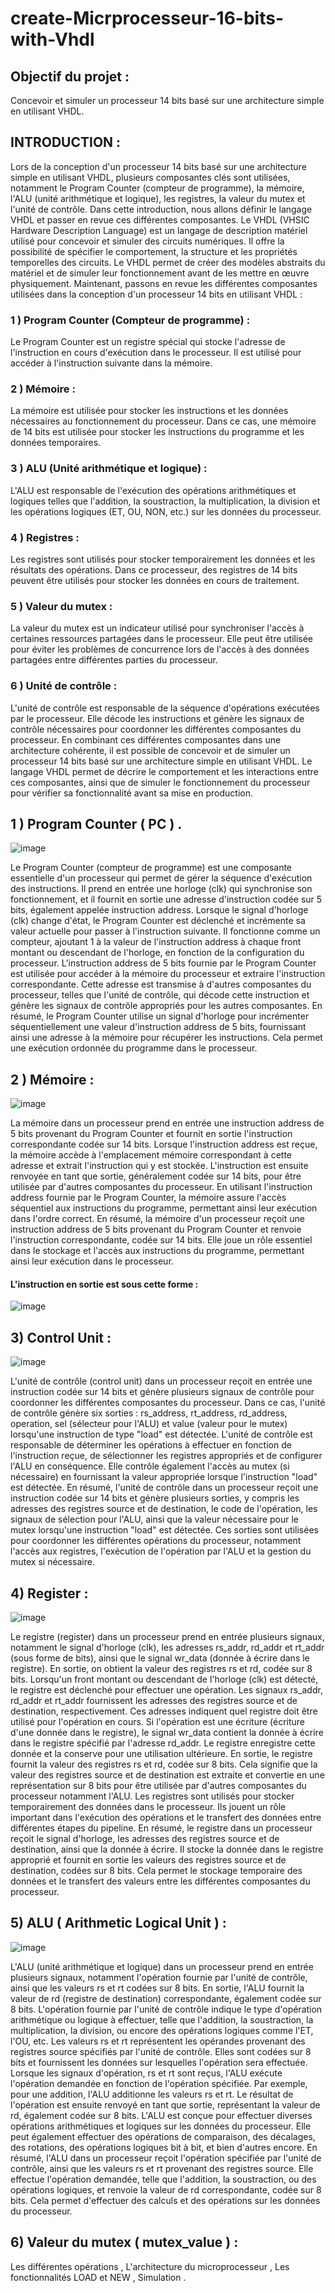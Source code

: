 # create-Micrprocesseur-16-bits-with-Vhdl
## Objectif du projet :
Concevoir et simuler un processeur 14 bits basé sur une architecture simple en utilisant VHDL.
## INTRODUCTION :
Lors de la conception d'un processeur 14 bits basé sur une architecture simple en utilisant VHDL, plusieurs composantes clés sont utilisées, notamment le Program Counter (compteur de programme), la mémoire, l'ALU (unité arithmétique et logique), les registres, la valeur du mutex et l'unité de contrôle. Dans cette introduction, nous allons définir le langage VHDL et passer en revue ces différentes composantes.
Le VHDL (VHSIC Hardware Description Language) est un langage de description matériel utilisé pour concevoir et simuler des circuits numériques. Il offre la possibilité de spécifier le comportement, la structure et les propriétés temporelles des circuits. Le VHDL permet de créer des modèles abstraits du matériel et de simuler leur fonctionnement avant de les mettre en œuvre physiquement.
Maintenant, passons en revue les différentes composantes utilisées dans la conception d'un processeur 14 bits en utilisant VHDL :


### 1 ) Program Counter (Compteur de programme) :
Le Program Counter est un registre spécial qui stocke l'adresse de l'instruction en cours d'exécution dans le processeur. Il est utilisé pour accéder à l'instruction suivante dans la mémoire.
### 2 ) Mémoire :
La mémoire est utilisée pour stocker les instructions et les données nécessaires au fonctionnement du processeur. Dans ce cas, une mémoire de 14 bits est utilisée pour stocker les instructions du programme et les données temporaires.
### 3 ) ALU (Unité arithmétique et logique) :
L'ALU est responsable de l'exécution des opérations arithmétiques et logiques telles que l'addition, la soustraction, la multiplication, la division et les opérations logiques (ET, OU, NON, etc.) sur les données du processeur.
### 4 ) Registres : 
Les registres sont utilisés pour stocker temporairement les données et les résultats des opérations. Dans ce processeur, des registres de 14 bits peuvent être utilisés pour stocker les données en cours de traitement.
### 5 ) Valeur du mutex :
La valeur du mutex est un indicateur utilisé pour synchroniser l'accès à certaines ressources partagées dans le processeur. Elle peut être utilisée pour éviter les problèmes de concurrence lors de l'accès à des données partagées entre différentes parties du processeur.
### 6 ) Unité de contrôle : 
L'unité de contrôle est responsable de la séquence d'opérations exécutées par le processeur. Elle décode les instructions et génère les signaux de contrôle nécessaires pour coordonner les différentes composantes du processeur.
En combinant ces différentes composantes dans une architecture cohérente, il est possible de concevoir et de simuler un processeur 14 bits basé sur une architecture simple en utilisant VHDL. Le langage VHDL permet de décrire le comportement et les interactions entre ces composantes, ainsi que de simuler le fonctionnement du processeur pour vérifier sa fonctionnalité avant sa mise en production.

## 1 )  Program Counter ( PC ) .
![image](https://github.com/yousseflaamari/create-Micrprocesseur-16-bits-with-Vhdl/assets/96209336/d2da956f-4957-4cfe-8421-092d67b9fc14)

Le Program Counter (compteur de programme) est une composante essentielle d'un processeur qui permet de gérer la séquence d'exécution des instructions. Il prend en entrée une horloge (clk) qui synchronise son fonctionnement, et il fournit en sortie une adresse d'instruction codée sur 5 bits, également appelée instruction address.
Lorsque le signal d'horloge (clk) change d'état, le Program Counter est déclenché et incrémente sa valeur actuelle pour passer à l'instruction suivante. Il fonctionne comme un compteur, ajoutant 1 à la valeur de l'instruction address à chaque front montant ou descendant de l'horloge, en fonction de la configuration du processeur.
L'instruction address de 5 bits fournie par le Program Counter est utilisée pour accéder à la mémoire du processeur et extraire l'instruction correspondante. Cette adresse est transmise à d'autres composantes du processeur, telles que l'unité de contrôle, qui décode cette instruction et génère les signaux de contrôle appropriés pour les autres composantes.
En résumé, le Program Counter utilise un signal d'horloge pour incrémenter séquentiellement une valeur d'instruction address de 5 bits, fournissant ainsi une adresse à la mémoire pour récupérer les instructions. Cela permet une exécution ordonnée du programme dans le processeur.
## 2 ) Mémoire : 
![image](https://github.com/yousseflaamari/create-Micrprocesseur-16-bits-with-Vhdl/assets/96209336/1d2c4819-e8a7-448e-973d-6a6d91f44579)

La mémoire dans un processeur prend en entrée une instruction address de 5 bits provenant du Program Counter et fournit en sortie l'instruction correspondante codée sur 14 bits.
Lorsque l'instruction address est reçue, la mémoire accède à l'emplacement mémoire correspondant à cette adresse et extrait l'instruction qui y est stockée. L'instruction est ensuite renvoyée en tant que sortie, généralement codée sur 14 bits, pour être utilisée par d'autres composantes du processeur.
En utilisant l'instruction address fournie par le Program Counter, la mémoire assure l'accès séquentiel aux instructions du programme, permettant ainsi leur exécution dans l'ordre correct.
En résumé, la mémoire d'un processeur reçoit une instruction address de 5 bits provenant du Program Counter et renvoie l'instruction correspondante, codée sur 14 bits. Elle joue un rôle essentiel dans le stockage et l'accès aux instructions du programme, permettant ainsi leur exécution dans le processeur.

#### L'instruction en sortie est sous cette forme :
![image](https://github.com/yousseflaamari/create-Micrprocesseur-16-bits-with-Vhdl/assets/96209336/798bf27e-61fa-4527-95ac-22802c5a4016)

## 3) Control Unit :
![image](https://github.com/yousseflaamari/create-Micrprocesseur-16-bits-with-Vhdl/assets/96209336/de6e9383-3683-4fa1-83ad-8b67ff2950a7)


L'unité de contrôle (control unit) dans un processeur reçoit en entrée une instruction codée sur 14 bits et génère plusieurs signaux de contrôle pour coordonner les différentes composantes du processeur. Dans ce cas, l'unité de contrôle génère six sorties : rs_address, rt_address, rd_address, operation, sel (sélecteur pour l'ALU) et value (valeur pour le mutex) lorsqu'une instruction de type "load" est détectée.
L'unité de contrôle est responsable de déterminer les opérations à effectuer en fonction de l'instruction reçue, de sélectionner les registres appropriés et de configurer l'ALU en conséquence. Elle contrôle également l'accès au mutex (si nécessaire) en fournissant la valeur appropriée lorsque l'instruction "load" est détectée.
En résumé, l'unité de contrôle dans un processeur reçoit une instruction codée sur 14 bits et génère plusieurs sorties, y compris les adresses des registres source et de destination, le code de l'opération, les signaux de sélection pour l'ALU, ainsi que la valeur nécessaire pour le mutex lorsqu'une instruction "load" est détectée. Ces sorties sont utilisées pour coordonner les différentes opérations du processeur, notamment l'accès aux registres, l'exécution de l'opération par l'ALU et la gestion du mutex si nécessaire.


## 4) Register :
![image](https://github.com/yousseflaamari/create-Micrprocesseur-16-bits-with-Vhdl/assets/96209336/75b9fb14-d571-4e0f-a4b8-2248339d3ece)

Le registre (register) dans un processeur prend en entrée plusieurs signaux, notamment le signal d'horloge (clk), les adresses rs_addr, rd_addr et rt_addr (sous forme de bits), ainsi que le signal wr_data (donnée à écrire dans le registre). En sortie, on obtient la valeur des registres rs et rd, codée sur 8 bits.
Lorsqu'un front montant ou descendant de l'horloge (clk) est détecté, le registre est déclenché pour effectuer une opération. Les signaux rs_addr, rd_addr et rt_addr fournissent les adresses des registres source et de destination, respectivement. Ces adresses indiquent quel registre doit être utilisé pour l'opération en cours.
Si l'opération est une écriture (écriture d'une donnée dans le registre), le signal wr_data contient la donnée à écrire dans le registre spécifié par l'adresse rd_addr. Le registre enregistre cette donnée et la conserve pour une utilisation ultérieure.
En sortie, le registre fournit la valeur des registres rs et rd, codée sur 8 bits. Cela signifie que la valeur des registres source et de destination est extraite et convertie en une représentation sur 8 bits pour être utilisée par d'autres composantes du processeur notamment l'ALU.
Les registres sont utilisés pour stocker temporairement des données dans le processeur. Ils jouent un rôle important dans l'exécution des opérations et le transfert des données entre différentes étapes du pipeline.
En résumé, le registre dans un processeur reçoit le signal d'horloge, les adresses des registres source et de destination, ainsi que la donnée à écrire. Il stocke la donnée dans le registre approprié et fournit en sortie les valeurs des registres source et de destination, codées sur 8 bits. Cela permet le stockage temporaire des données et le transfert des valeurs entre les différentes composantes du processeur.

## 5) ALU ( Arithmetic Logical Unit ) :

![image](https://github.com/yousseflaamari/create-Micrprocesseur-16-bits-with-Vhdl/assets/96209336/ffb61ae7-e22f-48fe-b18e-59f6aa662fd3)

L'ALU (unité arithmétique et logique) dans un processeur prend en entrée plusieurs signaux, notamment l'opération fournie par l'unité de contrôle, ainsi que les valeurs rs et rt codées sur 8 bits. En sortie, l'ALU fournit la valeur de rd (registre de destination) correspondante, également codée sur 8 bits.
L'opération fournie par l'unité de contrôle indique le type d'opération arithmétique ou logique à effectuer, telle que l'addition, la soustraction, la multiplication, la division, ou encore des opérations logiques comme l'ET, l'OU, etc.
Les valeurs rs et rt représentent les opérandes provenant des registres source spécifiés par l'unité de contrôle. Elles sont codées sur 8 bits et fournissent les données sur lesquelles l'opération sera effectuée.
Lorsque les signaux d'opération, rs et rt sont reçus, l'ALU exécute l'opération demandée en fonction de l'opération spécifiée. Par exemple, pour une addition, l'ALU additionne les valeurs rs et rt. Le résultat de l'opération est ensuite renvoyé en tant que sortie, représentant la valeur de rd, également codée sur 8 bits.
L'ALU est conçue pour effectuer diverses opérations arithmétiques et logiques sur les données du processeur. Elle peut également effectuer des opérations de comparaison, des décalages, des rotations, des opérations logiques bit à bit, et bien d'autres encore.
En résumé, l'ALU dans un processeur reçoit l'opération spécifiée par l'unité de contrôle, ainsi que les valeurs rs et rt provenant des registres source. Elle effectue l'opération demandée, telle que l'addition, la soustraction, ou des opérations logiques, et renvoie la valeur de rd correspondante, codée sur 8 bits. Cela permet d'effectuer des calculs et des opérations sur les données du processeur.

## 6) Valeur du mutex ( mutex_value ) :
 Les différentes opérations ,
L'architecture du microprocesseur ,
Les fonctionnalités LOAD et NEW ,
Simulation .
 




























